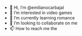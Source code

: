 - 👋 Hi, I’m @emilianocarbajal
- 👀 I’m interested in video games
- 🌱 I’m currently learning romance
- 💞️ I’m looking to collaborate on me
- 📫 How to reach me the

<!---
emilianocarbajal/emilianocarbajal is a ✨ special ✨ repository because its `README.md` (this file) appears on your GitHub profile.
You can click the Preview link to take a look at your changes.
--->
